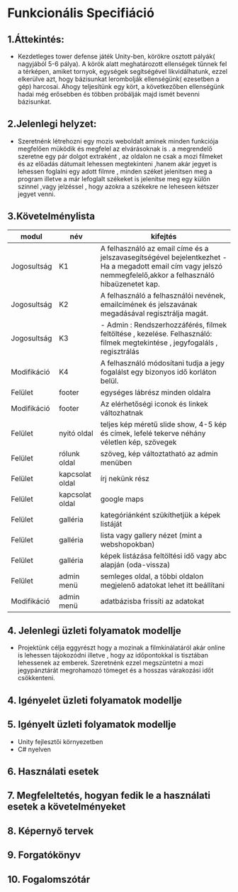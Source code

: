 # Funkcionális Specifiáció

## 1.Áttekintés:
- Kezdetleges tower defense játék Unity-ben, körökre osztott 
pályák( nagyjából 5-6 pálya). A körök alatt meghatározott ellenségek tűnnek
fel a térképen, amiket tornyok, egységek segítségével likvidálhatunk,
ezzel elkerülve azt, hogy bázisunkat lerombolják ellenségünk( ezesetben a gép)
harcosai. Ahogy teljesítünk egy kört, a következőben ellenségünk hadai még erősebben
és többen próbálják majd ismét bevenni bázisunkat.

## 2.Jelenlegi helyzet:
- Szeretnénk létrehozni egy mozis weboldalt aminek minden funkciója megfelően müködik és megfelel az elvárásoknak is .
  a megrendelő szeretne egy pár dolgot extraként , az oldalon ne csak a mozi filmeket és az előadás dátumait lehessen megtekinteni ,hanem akár jegyet is lehessen foglalni egy adott filmre , minden széket jelenitsen meg a program illetve a már lefoglalt székeket is jelenitse meg egy külön szinnel ,vagy jelzéssel , hogy azokra a székekre ne leheseen kétszer jegyet venni.

## 3.Követelménylista
|modul|név|kifejtés|
|---|---|---|
|Jogosultság|K1|A felhasználó az email címe és a jelszavasegítségével bejelentkezhet -Ha a megadott email cím vagy jelszó nemmegfelelő,akkor a felhasználó hibaüzenetet kap.|
|Jogosultság|K2|A felhasználó a felhasználói nevének, emailcímének és jelszavának megadásával regisztrálja magát.|
|Jogosultság|K3|- Admin : Rendszerhozzáférés, filmek feltöltése , kezelése. Felhasználó: filmek megtekintése , jegyfogaláls , regisztrálás|
|Modifikáció|K4|A felhasználó módosítani tudja a jegy fogalálst egy bizonyos idő korláton belül.|
|Felület|footer|egységes lábrész minden oldalra|
|Modifikáció|footer|Az elérhetőségi iconok és linkek változhatnak|
|Felület|nyitó oldal|teljes kép méretű slide show, 4-5 kép és címek, lefelé tekerve néhány véletlen kép, szövegek|
|Felület|rólunk oldal|szöveg, kép változtatható az admin menüben|
|Felület|kapcsolat oldal|írj nekünk rész|
|Felület|kapcsolat oldal|google maps|
|Felület|galléria|kategóriánként szükíthetjük a képek listáját|
|Felület|galléria|lista vagy gallery nézet (mint a webshopokban)|
|Felület|galléria|képek listázása feltöltési idő vagy abc alapján (oda-vissza)|
|Felület|admin menü|semleges oldal, a többi oldalon megjelenő adatokat lehet itt beállítani|
|Modifikáció|admin menü|adatbázisba frissíti az adatokat|

## 4. Jelenlegi üzleti folyamatok modellje
- Projektünk célja eggyrészt hogy a mozinak a filmkínálatáról akár online is lehessen tájokozódni illetve , hogy az időpontokkal is tisztában lehessenek az emberek. Szeretnénk ezzel megszüntetni a mozi jegypánztárát megrohamozó tömeget és a hosszas várakozási időt  csökkenteni. 
  
## 4. Igényelet üzleti folyamatok modellje
  
## 5. Igényelt üzleti folyamatok modellje
- Unity fejlesztői környezetben
- C# nyelven

## 6. Használati esetek

## 7. Megfeleltetés, hogyan fedik le a használati esetek a követelményeket

## 8. Képernyő tervek

## 9. Forgatókönyv

## 10. Fogalomszótár

